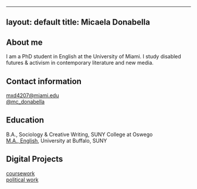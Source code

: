 
---
layout: default
title: Micaela Donabella
---

## About me 
I am a PhD student in English at the University of Miami. I study disabled futures & activism in contemporary literature and new media.

## Contact information
[mxd4207@miami.edu](mailto:mxd4207@miami.edu)
<br>[@mc_donabella](https://mobile.twitter.com/mc_donabella)

## Education 

B.A., Sociology & Creative Writing, SUNY College at Oswego
<br>[M.A., English](https://www.proquest.com/docview/2384868038?pq-origsite=gscholar&fromopenview=true), University at Buffalo, SUNY

## Digital Projects 

[coursework](https://mdonabella.github.io)
<br>[political work](https://www.grovedems.org)

